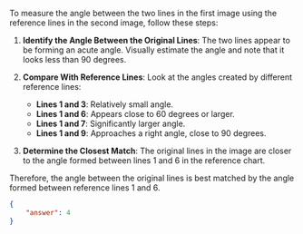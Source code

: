 To measure the angle between the two lines in the first image using the reference lines in the second image, follow these steps:

1. **Identify the Angle Between the Original Lines**: The two lines appear to be forming an acute angle. Visually estimate the angle and note that it looks less than 90 degrees.

2. **Compare With Reference Lines**: Look at the angles created by different reference lines:
   - **Lines 1 and 3**: Relatively small angle.
   - **Lines 1 and 6**: Appears close to 60 degrees or larger.
   - **Lines 1 and 7**: Significantly larger angle.
   - **Lines 1 and 9**: Approaches a right angle, close to 90 degrees.

3. **Determine the Closest Match**: The original lines in the image are closer to the angle formed between lines 1 and 6 in the reference chart.

Therefore, the angle between the original lines is best matched by the angle formed between reference lines 1 and 6.

```json
{
    "answer": 4
}
```